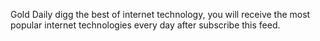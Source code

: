 Gold Daily digg the best of internet technology, you will receive the most popular internet technologies every day after subscribe this feed.
